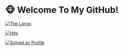 # 🐵 Welcome To My GitHub!

[![Top Langs](https://github-readme-stats.vercel.app/api/top-langs/?username=zer0kola&layout=compact&theme=tokyonight)](https://github.com/zer0kola/github-readme-stats)

[![Hits](https://hits.seeyoufarm.com/api/count/incr/badge.svg?url=https%3A%2F%2Fgithub.com%2Fzer0kola&count_bg=%2379C83D&title_bg=%23555555&icon=github.svg&icon_color=%23E7E7E7&title=hits&edge_flat=false)](https://hits.seeyoufarm.com)

[![Solved.ac Profile](http://mazassumnida.wtf/api/mini/generate_badge?boj=zer0kola)](https://solved.ac/zer0kola/)

<!-- [![Solved.ac Profile](http://mazassumnida.wtf/api/mini/generate_badge?boj=zer0kola321)](https://solved.ac/zer0kola321/) Python -->

